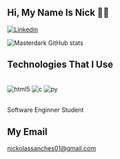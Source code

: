 ## Hi, My Name Is Nick 🙋‍♂️

[![Linkedin](https://img.shields.io/badge/LinkedIn-0077B5?style=for-the-badge&logo=linkedin&logoColor=white)](https://br.linkedin.com/in/nickiebobert)

![Masterdark GitHub stats](https://github-readme-stats.vercel.app/api?username=masterdark&show_icons=true&theme=onedark)

## Technologies That I Use

<div style="display: inline_block"><br/>
<img align="center" alt= "html5" src="https://img.shields.io/badge/HTML5-E34F26?style=for-the-badge&logo=html5&logoColor=white">
<img align="center" alt= "c" src="https://img.shields.io/badge/C-00599C?style=for-the-badge&logo=c&logoColor=white">
<img align="center" alt= "py" src="https://img.shields.io/badge/Python-3776AB?style=for-the-badge&logo=python&logoColor=white">
</div><br/>

Software Enginner Student 

## My Email
nickolassanches01@gmail.com
